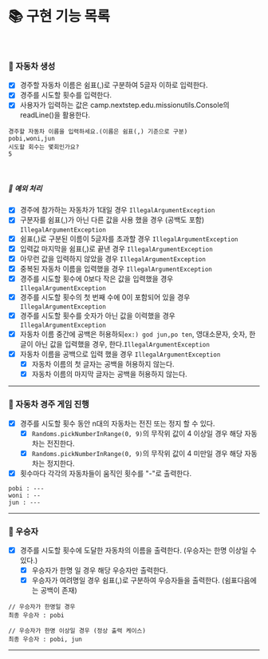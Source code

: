 # 📚 구현 기능 목록
<br>

### 📌 자동차 생성
- [x] 경주할 자동차 이름은 쉼표(,)로 구분하여 5글자 이하로 입력한다.
- [x] 경주를 시도할 횟수를 입력한다.
- [x] 사용자가 입력하는 값은 camp.nextstep.edu.missionutils.Console의 readLine()을 활용한다.
```agsl
경주할 자동차 이름을 입력하세요.(이름은 쉼표(,) 기준으로 구분)
pobi,woni,jun
시도할 회수는 몇회인가요?
5
```

<br>

##### 🚫 예외 처리
- [x] 경주에 참가하는 자동차가 1대일 경우 ``IllegalArgumentException``
- [x] 구분자를 쉼표(,)가 아닌 다른 값을 사용 했을 경우 (공백도 포함) ``IllegalArgumentException``
- [x] 쉼표(,)로 구분된 이름이 5글자를 초과할 경우 ``IllegalArgumentException``
- [x] 입력값 마지막을 쉼표(,)로 끝낸 경우 ``IllegalArgumentException``
- [x] 아무런 값을 입력하지 않았을 경우 ``IllegalArgumentException``
- [x] 중복된 자동차 이름을 입력했을 경우 ``IllegalArgumentException``
- [x] 경주를 시도할 횟수에 0보다 작은 값을 입력했을 경우 ``IllegalArgumentException``
- [x] 경주를 시도할 횟수의 첫 번째 수에 0이 포함되어 있을 경우 ``IllegalArgumentException``
- [x] 경주를 시도할 횟수를 숫자가 아닌 값을 이력했을 경우 ``IllegalArgumentException``
- [x] 자동차 이름 중간에 공백은 허용하되``ex:) god jun,po ten``, 영대소문자, 숫자, 한글이 아닌 값을 입력했을 경우, 한다.``IllegalArgumentException``
- [x] 자동차 이름을 공백으로 입력 했을 경우  ``IllegalArgumentException``
  - [x] 자동차 이름의 첫 글자는 공백을 허용하지 않는다.
  - [x] 자동차 이름의 마지막 글자는 공백을 허용하지 않는다.
---
### 📌 자동차 경주 게임 진행
- [x] 경주를 시도할 횟수 동안 n대의 자동차는 전진 또는 정지 할 수 있다.
  - [x] ```Randoms.pickNumberInRange(0, 9)```의 무작위 값이 4 이상일 경우 해당 자동차는 전진한다.
  - [x] ```Randoms.pickNumberInRange(0, 9)```의 무작위 값이 4 미만일 경우 해당 자동차는 정지한다.
- [x] 횟수마다 각각의 자동차들이 움직인 횟수를 "-"로 출력한다.
```agsl
pobi : ---
woni : --
jun : ---
```

---
### 📌 우승자
- [x] 경주를 시도할 횟수에 도달한 자동차의 이름을 출력한다. (우승자는 한명 이상일 수 있다.)
  - [x] 우승자가 한명 일 경우 해당 우승자만 출력한다.
  - [x] 우승자가 여려명일 경우 쉼표(,)로 구분하여 우승자들을 출력한다. (쉼표다음에는 공백이 존재)
```agsl
// 우승자가 한명일 경우
최종 우승자 : pobi

// 우승자가 한명 이상일 경우 (정상 출력 케이스)
최종 우승자 : pobi, jun
```
---